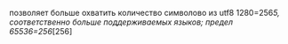позволяет больше охватить количество символово из utf8 1280=256*5, соответственно больше поддерживаемых языков; предел 65536=256*[256]